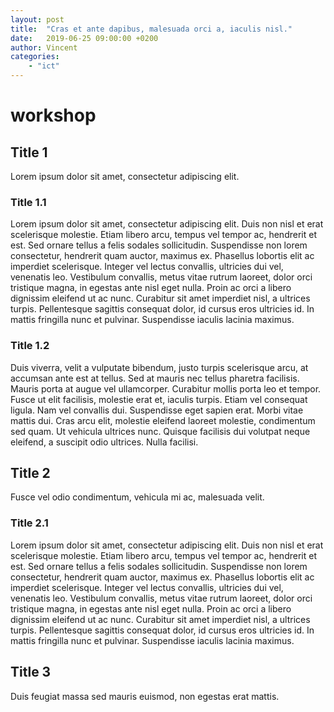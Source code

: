 ```yaml
---
layout: post
title:  "Cras et ante dapibus, malesuada orci a, iaculis nisl."
date:   2019-06-25 09:00:00 +0200
author: Vincent
categories:
    - "ict"
---
```


# workshop

## Title 1

Lorem ipsum dolor sit amet, consectetur adipiscing elit.

### Title 1.1

Lorem ipsum dolor sit amet, consectetur adipiscing elit. Duis non nisl et erat scelerisque molestie. Etiam libero arcu, tempus vel tempor ac, hendrerit et est. Sed ornare tellus a felis sodales sollicitudin. Suspendisse non lorem consectetur, hendrerit quam auctor, maximus ex. Phasellus lobortis elit ac imperdiet scelerisque. Integer vel lectus convallis, ultricies dui vel, venenatis leo. Vestibulum convallis, metus vitae rutrum laoreet, dolor orci tristique magna, in egestas ante nisl eget nulla. Proin ac orci a libero dignissim eleifend ut ac nunc. Curabitur sit amet imperdiet nisl, a ultrices turpis. Pellentesque sagittis consequat dolor, id cursus eros ultricies id. In mattis fringilla nunc et pulvinar. Suspendisse iaculis lacinia maximus.

### Title 1.2

Duis viverra, velit a vulputate bibendum, justo turpis scelerisque arcu, at accumsan ante est at tellus. Sed at mauris nec tellus pharetra facilisis. Mauris porta at augue vel ullamcorper. Curabitur mollis porta leo et tempor. Fusce ut elit facilisis, molestie erat et, iaculis turpis. Etiam vel consequat ligula. Nam vel convallis dui. Suspendisse eget sapien erat. Morbi vitae mattis dui. Cras arcu elit, molestie eleifend laoreet molestie, condimentum sed quam. Ut vehicula ultrices nunc. Quisque facilisis dui volutpat neque eleifend, a suscipit odio ultrices. Nulla facilisi.

## Title 2

Fusce vel odio condimentum, vehicula mi ac, malesuada velit.

### Title 2.1

Lorem ipsum dolor sit amet, consectetur adipiscing elit. Duis non nisl et erat scelerisque molestie. Etiam libero arcu, tempus vel tempor ac, hendrerit et est. Sed ornare tellus a felis sodales sollicitudin. Suspendisse non lorem consectetur, hendrerit quam auctor, maximus ex. Phasellus lobortis elit ac imperdiet scelerisque. Integer vel lectus convallis, ultricies dui vel, venenatis leo. Vestibulum convallis, metus vitae rutrum laoreet, dolor orci tristique magna, in egestas ante nisl eget nulla. Proin ac orci a libero dignissim eleifend ut ac nunc. Curabitur sit amet imperdiet nisl, a ultrices turpis. Pellentesque sagittis consequat dolor, id cursus eros ultricies id. In mattis fringilla nunc et pulvinar. Suspendisse iaculis lacinia maximus.

## Title 3

Duis feugiat massa sed mauris euismod, non egestas erat mattis.
